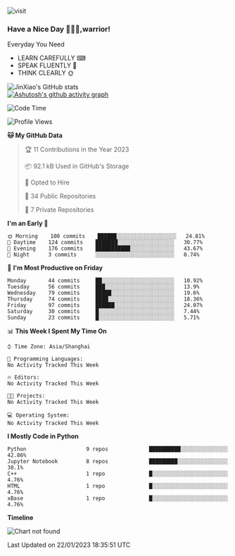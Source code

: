 ![visit](https://visitor-badge.glitch.me/badge?page_id=DiracMD")

### Have a Nice Day 👋🐱‍👤,warrior!
Everyday You Need
* LEARN CAREFULLY ⌨
* SPEAK FLUENTLY 💬
* THINK CLEARLY 🌞

![JinXiao's GitHub stats](https://github-readme-stats.vercel.app/api?username=DiracMD&show_icons=true&theme=tokyonight&card_width=1010)   
[![Ashutosh's github activity graph](https://github-readme-activity-graph.cyclic.app/graph?username=DiracMD&theme=dracula)](https://github.com/ashutosh00710/github-readme-activity-graph)

<!--START_SECTION:waka-->
![Code Time](http://img.shields.io/badge/Code%20Time-20%20hrs%2027%20mins-blue)

![Profile Views](http://img.shields.io/badge/Profile%20Views-1-blue)

**🐱 My GitHub Data** 

> 🏆 11 Contributions in the Year 2023
 > 
> 📦 92.1 kB Used in GitHub's Storage 
 > 
> 💼 Opted to Hire
 > 
> 📜 34 Public Repositories 
 > 
> 🔑 7 Private Repositories  
 > 
**I'm an Early 🐤** 

```text
🌞 Morning    100 commits    ██████░░░░░░░░░░░░░░░░░░░   24.81% 
🌆 Daytime    124 commits    ███████░░░░░░░░░░░░░░░░░░   30.77% 
🌃 Evening    176 commits    ███████████░░░░░░░░░░░░░░   43.67% 
🌙 Night      3 commits      ░░░░░░░░░░░░░░░░░░░░░░░░░   0.74%

```
📅 **I'm Most Productive on Friday** 

```text
Monday       44 commits     ██░░░░░░░░░░░░░░░░░░░░░░░   10.92% 
Tuesday      56 commits     ███░░░░░░░░░░░░░░░░░░░░░░   13.9% 
Wednesday    79 commits     █████░░░░░░░░░░░░░░░░░░░░   19.6% 
Thursday     74 commits     ████░░░░░░░░░░░░░░░░░░░░░   18.36% 
Friday       97 commits     ██████░░░░░░░░░░░░░░░░░░░   24.07% 
Saturday     30 commits     █░░░░░░░░░░░░░░░░░░░░░░░░   7.44% 
Sunday       23 commits     █░░░░░░░░░░░░░░░░░░░░░░░░   5.71%

```


📊 **This Week I Spent My Time On** 

```text
⌚︎ Time Zone: Asia/Shanghai

💬 Programming Languages: 
No Activity Tracked This Week

🔥 Editors: 
No Activity Tracked This Week

🐱‍💻 Projects: 
No Activity Tracked This Week

💻 Operating System: 
No Activity Tracked This Week

```

**I Mostly Code in Python** 

```text
Python                   9 repos             ██████████░░░░░░░░░░░░░░░   42.86% 
Jupyter Notebook         8 repos             █████████░░░░░░░░░░░░░░░░   38.1% 
C++                      1 repo              █░░░░░░░░░░░░░░░░░░░░░░░░   4.76% 
HTML                     1 repo              █░░░░░░░░░░░░░░░░░░░░░░░░   4.76% 
xBase                    1 repo              █░░░░░░░░░░░░░░░░░░░░░░░░   4.76%

```


**Timeline**

![Chart not found](https://raw.githubusercontent.com/DiracMD/DiracMD/main/charts/bar_graph.png) 


 Last Updated on 22/01/2023 18:35:51 UTC
<!--END_SECTION:waka-->
